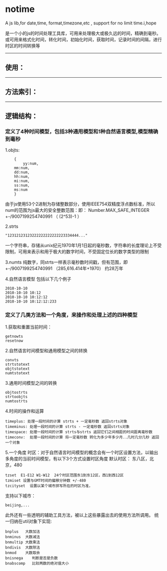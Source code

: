 # notime
A js lib,for date,time, format,timezone,etc , support for no limit time.i,hope

是一个小的js的时间处理工具库，可用来处理极大或极久远的时间，精确到毫秒。或可用来格式化时间，转化时间，初始化时间，获取时间，记录时间的间隔，进行时区的时间转换等

----

## 使用：


----
## 方法索引：


----
## 逻辑结构：

### 定义了4种时间模型，包括3种通用模型和1种自然语言模型,模型精确到毫秒

1.objts:

		{
			yy:num,
	    mm:num,
	    dd:num,
	    hh:num,
	    mi:num,
	    ss:num,
	    ms:num
		}


由于js使用53个2进制为存储整数部分，使用IEEE754双精度浮点数标准，所以num的范围为js最大的安全整数范围：即： Number.MAX_SAFE_INTEGER +-/9007199254740991   （ (2^53)-1 ）


2.strts

    "12312123123222222222222223334444..." 
一个字符串，存储从unix纪元1970年1月1日起的毫秒数，字符串的长度理论上不受限制，可用来表示和用于极大的数字时间，不受固定位长的数字类型的限制


3.numts
纯数字，同strts一样表示毫秒数时间戳，但有范围，即+-/9007199254740991  （285,616.414年+1970） 约28万年


4.自然语言模型
包括以下几个例子

    2010-10-10
    2010-10-10 10:12 
    2010-10-10 10:12:12 
    2010-10-10 10:12:12:233



### 定义了几类方法和一个角度，来操作和处理上述的四种模型

1.获取和重置当前时间： 

    getnowts
    resetnow


2.自然语言时间模型和通用模型之间的转换

    convts
    strtstotext
    objtstotext
    numtstotext


3.通用时间模型之间的转换

    objtostrts
    strtoobjts
    numtostrts


4.时间的操作和运算

    timeplus: 处理一段时间的计算 strts + 一定毫秒数 返回strts对象
    timeminus: 处理一段时间的计算 strts - 一定毫秒数 返回strts对象
    timespace: 处理一段时间的计算 strts与strts 返回它们之间相距的时间距离毫秒数
    timeconv:  处理一段时间的计算 将一定毫秒数 转化为多少年多少月..几时几分几秒 返回 一个对象


5.一个角度
时区：对于自然语言时间模型的概念会有一个时区设置方法，以输出多角度的当前时间模型，有以下3个方式设置时区角度
默认时区： 东八区，北京，480

    tzset  E1-E12 W1-W12  24个时区范围东1到东12区，西1到西12区
    tzmiset 设置与GMT时间的偏移分钟数 +/-480
    tzcityset  设置以某个城市拼写所在的时区为准，
支持以下城市：

    beijing,...

此外还有一些透明的辅助工具方法，被以上这些暴露出去的使用方法所调用。
统一归纳在util对象下实现: 

    bnplus   大数加法
    bnminus  大数减法
    bnmultip 大数乘法
    bndivis  大数除法
    bnmod    大数取余
    bnisnega    判断是否是负数
    bnabscomp   比较两数的绝对值大小
 
